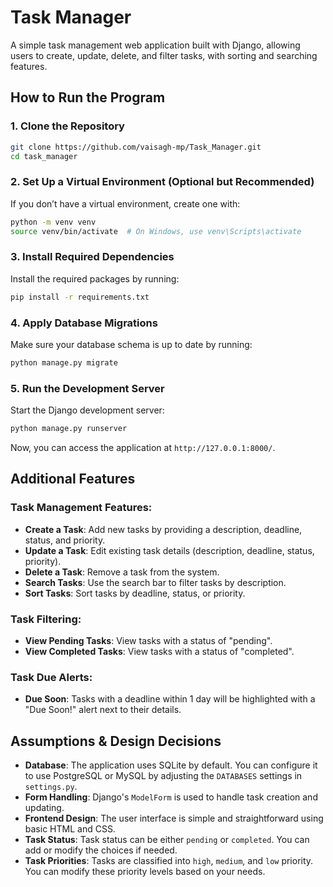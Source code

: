 
# Task Manager

A simple task management web application built with Django, allowing users to create, update, delete, and filter tasks, with sorting and searching features.

## How to Run the Program

### 1. Clone the Repository

```bash
git clone https://github.com/vaisagh-mp/Task_Manager.git
cd task_manager
```

### 2. Set Up a Virtual Environment (Optional but Recommended)

If you don’t have a virtual environment, create one with:

```bash
python -m venv venv
source venv/bin/activate  # On Windows, use venv\Scripts\activate
```

### 3. Install Required Dependencies

Install the required packages by running:

```bash
pip install -r requirements.txt
```

### 4. Apply Database Migrations

Make sure your database schema is up to date by running:

```bash
python manage.py migrate
```


### 5. Run the Development Server

Start the Django development server:

```bash
python manage.py runserver
```

Now, you can access the application at `http://127.0.0.1:8000/`.

## Additional Features

### Task Management Features:
- **Create a Task**: Add new tasks by providing a description, deadline, status, and priority.
- **Update a Task**: Edit existing task details (description, deadline, status, priority).
- **Delete a Task**: Remove a task from the system.
- **Search Tasks**: Use the search bar to filter tasks by description.
- **Sort Tasks**: Sort tasks by deadline, status, or priority.

### Task Filtering:
- **View Pending Tasks**: View tasks with a status of "pending".
- **View Completed Tasks**: View tasks with a status of "completed".

### Task Due Alerts:
- **Due Soon**: Tasks with a deadline within 1 day will be highlighted with a "Due Soon!" alert next to their details.

## Assumptions & Design Decisions

- **Database**: The application uses SQLite by default. You can configure it to use PostgreSQL or MySQL by adjusting the `DATABASES` settings in `settings.py`.
- **Form Handling**: Django's `ModelForm` is used to handle task creation and updating.
- **Frontend Design**: The user interface is simple and straightforward using basic HTML and CSS.
- **Task Status**: Task status can be either `pending` or `completed`. You can add or modify the choices if needed.
- **Task Priorities**: Tasks are classified into `high`, `medium`, and `low` priority. You can modify these priority levels based on your needs.

